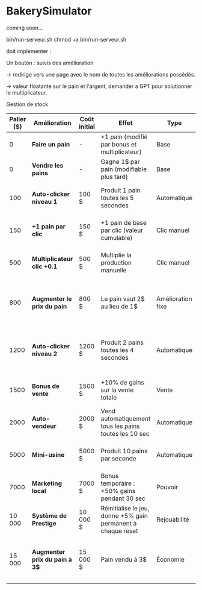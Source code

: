 # BakerySimulator
coming soon...


bin/run-serveur.sh
chmod +x bin/run-serveur.sh


doit implementer : 

Un bouton : suivis des amélioration 

-> redirige vers une page avec le nom de toutes les améliorations possédés.


-> valeur floatante sur le pain et l'argent, demander a GPT pour solutionner le multiplicateur.


Gestion de stock 

| Palier (\$) | Amélioration                     | Coût initial | Effet                                                        | Type              | Notes                                                   |
| ----------- | -------------------------------- | ------------ | ------------------------------------------------------------ | ----------------- | ------------------------------------------------------- |
| 0           | **Faire un pain**                | -            | +1 pain (modifié par bonus et multiplicateur)                | Base              | Déjà implémenté                                         |
| 0           | **Vendre les pains**             | -            | Gagne 1\$ par pain (modifiable plus tard)                    | Base              | Déjà implémenté                                         |
| 100         | **Auto-clicker niveau 1**        | 100 \$       | Produit 1 pain toutes les 5 secondes                         | Automatique       | Parfait pour donner du rythme sans clic                 |
| 150         | **+1 pain par clic**             | 150 \$       | +1 pain de base par clic (valeur cumulable)                  | Clic manuel       | Déjà implémenté avec scaling                            |
| 500         | **Multiplicateur clic +0.1**     | 500 \$       | Multiplie la production manuelle                             | Clic manuel       | Déjà implémenté avec scaling                            |
| 800         | **Augmenter le prix du pain**    | 800 \$       | Le pain vaut 2\$ au lieu de 1\$                              | Amélioration fixe | Peut évoluer à d’autres niveaux de prix (3\$, 5\$...)   |
| 1200        | **Auto-clicker niveau 2**        | 1200 \$      | Produit 2 pains toutes les 4 secondes                        | Automatique       | Cumulable ou amélioration du précédent ? À définir      |
| 1500        | **Bonus de vente**               | 1500 \$      | +10% de gains sur la vente totale                            | Vente             | Apporte une nouvelle logique                            |
| 2000        | **Auto-vendeur**                 | 2000 \$      | Vend automatiquement tous les pains toutes les 10 sec        | Automatique       | Très utile pour phase idle                              |
| 5000        | **Mini-usine**                   | 5000 \$      | Produit 10 pains par seconde                                 | Automatique       | Coût élevé mais accélération brutale                    |
| 7000        | **Marketing local**              | 7000 \$      | Bonus temporaire : +50% gains pendant 30 sec                 | Pouvoir           | Nécessite un cooldown                                   |
| 10 000      | **Système de Prestige**          | 10 000 \$    | Réinitialise le jeu, donne +5% gain permanent à chaque reset | Rejouabilité      | Ajoute de la durée de vie au jeu                        |
| 15 000      | **Augmenter prix du pain à 3\$** | 15 000 \$    | Pain vendu à 3\$                                             | Économie          | Peut être une nouvelle ligne ou amélioration en cascade |
